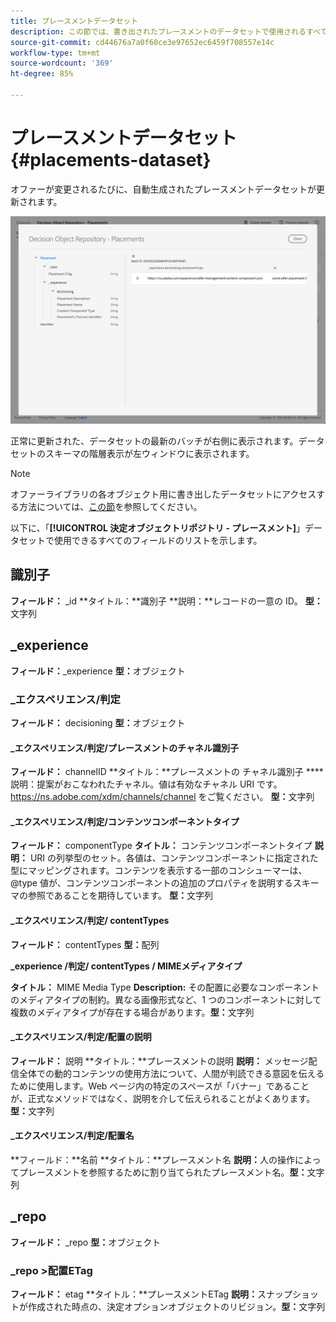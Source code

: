 ```yaml
---
title: プレースメントデータセット
description: この節では、書き出されたプレースメントのデータセットで使用されるすべてのフィールドをリストします。
source-git-commit: cd44676a7a0f60ce3e97652ec6459f708557e14c
workflow-type: tm+mt
source-wordcount: '369'
ht-degree: 85%

---
```


# プレースメントデータセット {#placements-dataset}

オファーが変更されるたびに、自動生成されたプレースメントデータセットが更新されます。

![](../../assets/dataset-placements.png)

正常に更新された、データセットの最新のバッチが右側に表示されます。データセットのスキーマの階層表示が左ウィンドウに表示されます。

>[!NOTE]
>
>オファーライブラリの各オブジェクト用に書き出したデータセットにアクセスする方法については、[この節](../export-catalog/access-dataset.md)を参照してください。

以下に、「**[!UICONTROL 決定オブジェクトリポジトリ - プレースメント]**」データセットで使用できるすべてのフィールドのリストを示します。

<!--A placement describes a location or place in a personalized message. It is used to set technical constraints for content that the personalization decision supplies. The placement also represents a request to produce certain types of metrics when an experience event is produced where this placement is involved. For instance, the placement facilitates a personalized clickable image inside an email shown to an end-user. The placement may for instance request from the assembled experience that the click on its image gets reported in an experience event with a metric https://ns.adobe.com/xdm/data/metrics/web/linkclicks and a reference to this placement.-->

## 識別子

**フィールド：** _id
**タイトル：**識別子
**説明：**レコードの一意の ID。
**型：**&#x200B;文字列

## _experience

**フィールド：**_experience 
**型：**&#x200B;オブジェクト

### _エクスペリエンス/判定

**フィールド：** decisioning
**型：**&#x200B;オブジェクト

#### _エクスペリエンス/判定/プレースメントのチャネル識別子

**フィールド：** channelID 
**タイトル：**プレースメントの チャネル識別子 
**** 説明：提案がおこなわれたチャネル。値は有効なチャネル URI です。https://ns.adobe.com/xdm/channels/channel をご覧ください。
**型：**&#x200B;文字列

#### _エクスペリエンス/判定/コンテンツコンポーネントタイプ

**フィールド：** componentType 
**タイトル：** コンテンツコンポーネントタイプ 
**説明：** URI の列挙型のセット。各値は、コンテンツコンポーネントに指定された型にマッピングされます。コンテンツを表示する一部のコンシューマーは、@type 値が、コンテンツコンポーネントの追加のプロパティを説明するスキーマの参照であることを期待しています。
**型：**&#x200B;文字列

#### _エクスペリエンス/判定/ contentTypes

**フィールド：** contentTypes 
**型：**&#x200B;配列

**_experience /判定/ contentTypes / MIMEメディアタイプ**

**タイトル：** MIME Media Type 
**Description:** その配置に必要なコンポーネントのメディアタイプの制約。異なる画像形式など、1 つのコンポーネントに対して複数のメディアタイプが存在する場合があります。**型：**&#x200B;文字列

#### _エクスペリエンス/判定/配置の説明

**フィールド：** 説明
**タイトル：**プレースメントの説明
**説明：** メッセージ配信全体での動的コンテンツの使用方法について、人間が判読できる意図を伝えるために使用します。Web ページ内の特定のスペースが「バナー」であることが、正式なメソッドではなく、説明を介して伝えられることがよくあります。
**型：**&#x200B;文字列

#### _エクスペリエンス/判定/配置名

**フィールド：**名前 
**タイトル：**プレースメント名 
**説明：**&#x200B;人の操作によってプレースメントを参照するために割り当てられたプレースメント名。**型：**&#x200B;文字列

## _repo

**フィールド：** _repo 
**型：**&#x200B;オブジェクト

### _repo >配置ETag

**フィールド：** etag 
**タイトル：**プレースメントETag 
**説明：**&#x200B;スナップショットが作成された時点の、決定オプションオブジェクトのリビジョン。**型：**&#x200B;文字列
